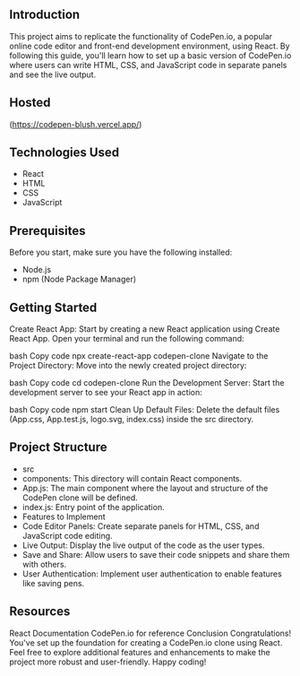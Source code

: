 ## Introduction
This project aims to replicate the functionality of CodePen.io, a popular online code editor and front-end development environment, using React. By following this guide, you'll learn how to set up a basic version of CodePen.io where users can write HTML, CSS, and JavaScript code in separate panels and see the live output.
## Hosted
(https://codepen-blush.vercel.app/)

## Technologies Used
- React
- HTML
- CSS
- JavaScript
## Prerequisites
Before you start, make sure you have the following installed:

- Node.js
- npm (Node Package Manager)
## Getting Started
Create React App: Start by creating a new React application using Create React App. Open your terminal and run the following command:

bash
Copy code
npx create-react-app codepen-clone
Navigate to the Project Directory: Move into the newly created project directory:

bash
Copy code
cd codepen-clone
Run the Development Server: Start the development server to see your React app in action:

bash
Copy code
npm start
Clean Up Default Files: Delete the default files (App.css, App.test.js, logo.svg, index.css) inside the src directory.

## Project Structure
- src
 - components: This directory will contain React components.
 - App.js: The main component where the layout and structure of the CodePen clone will be defined.
 - index.js: Entry point of the application.
- Features to Implement
 - Code Editor Panels: Create separate panels for HTML, CSS, and JavaScript code editing.
 - Live Output: Display the live output of the code as the user types.
 - Save and Share: Allow users to save their code snippets and share them with others.
 - User Authentication: Implement user authentication to enable features like saving pens.

## Resources
React Documentation
CodePen.io for reference
Conclusion
Congratulations! You've set up the foundation for creating a CodePen.io clone using React. Feel free to explore additional features and enhancements to make the project more robust and user-friendly. Happy coding!
